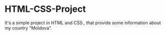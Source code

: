 # HTML-CSS-Project
It's a simple project in HTML and CSS , that provide some information about my country "Moldova".

